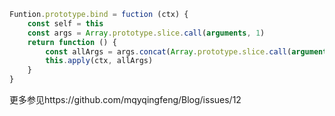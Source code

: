 ```js
Funtion.prototype.bind = fuction (ctx) {
	const self = this
	const args = Array.prototype.slice.call(arguments, 1)
	return function () {
		const allArgs = args.concat(Array.prototype.slice.call(arguments));
		this.apply(ctx, allArgs)
	}
}
```
更多参见https://github.com/mqyqingfeng/Blog/issues/12